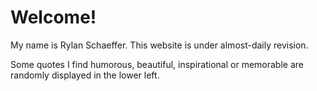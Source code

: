 # Welcome!

My name is Rylan Schaeffer. This website is under almost-daily revision.

Some quotes I find humorous, beautiful, inspirational or memorable are randomly displayed in the lower left.

